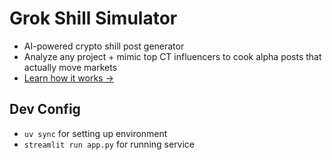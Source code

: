 # Grok Shill Simulator

- AI-powered crypto shill post generator
- Analyze any project + mimic top CT influencers to cook alpha posts that actually move markets
- [Learn how it works →](https://wenl.ai/blog/grok-shill-simulator)


## Dev Config

- `uv sync` for setting up environment
- `streamlit run app.py` for running service